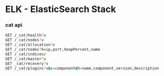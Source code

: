 
# ELK - ElasticSearch Stack

### cat api

```bash
GET /_cat/health?v
GET /_cat/nodes?v
GET /_cat/allocation?v
GET /_cat/nodes?h=ip,port,heapPercent,name
GET /_cat/indices/
GET /_cat/master?v
GET _cat/recovery?v
GET /_cat/plugins?v&s=component&h=name,component,version,description
```
